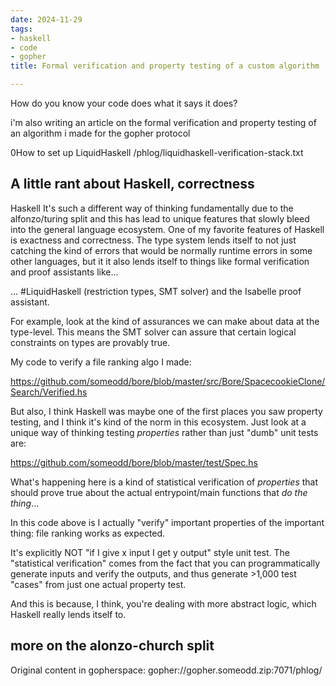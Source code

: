 ```yaml
---
date: 2024-11-29
tags:
- haskell
- code
- gopher
title: Formal verification and property testing of a custom algorithm

---
```



How do you know your code does what it says it does?

i'm also writing an article on the formal verification and property testing of an algorithm i made for the gopher protocol

0How to set up LiquidHaskell	/phlog/liquidhaskell-verification-stack.txt

## A little rant about Haskell, correctness

Haskell It's such a different way of thinking fundamentally due to the alfonzo/turing split and this has lead to unique features that slowly bleed into the general language ecosystem. One of my favorite features of Haskell is exactness and correctness. The type system lends itself to not just catching the kind of errors that would be normally runtime errors in some other languages, but it it also lends itself to things like formal verification and proof assistants like...

... #LiquidHaskell (restriction types, SMT solver) and the Isabelle proof assistant.

For example, look at the kind of assurances we can make about data at the type-level. This means the SMT solver can assure that certain logical constraints on types are provably true.

My code to verify a file ranking algo I made:

https://github.com/someodd/bore/blob/master/src/Bore/SpacecookieClone/Search/Verified.hs

But also, I think Haskell was maybe one of the first places you saw property testing, and I think it's kind of the norm in this ecosystem. Just look at a unique way of thinking testing *properties* rather than just "dumb" unit tests are:

https://github.com/someodd/bore/blob/master/test/Spec.hs

What's happening here is a kind of statistical verification of *properties* that should prove true about the actual entrypoint/main functions that *do the thing*...

In this code above is I actually "verify" important properties of the important thing: file ranking works as expected.

It's explicitly NOT "if I give x input I get y output" style unit test. The "statistical verification" comes from the fact that you can programmatically generate inputs and verify the outputs, and thus generate >1,000 test "cases" from just one actual property test.

And this is because, I think, you're dealing with more abstract logic, which Haskell really lends itself to.

## more on the alonzo-church split

Original content in gopherspace: gopher://gopher.someodd.zip:7071/phlog/
